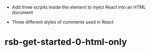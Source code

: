 * Add three scrpits inside the <head> element to inject React into an HTML document

* Three different styles of comments used in React

# rsb-get-started-0-html-only
